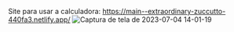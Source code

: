 Site para usar a calculadora: https://main--extraordinary-zuccutto-440fa3.netlify.app/
![Captura de tela de 2023-07-04 14-01-19](https://github.com/macielbmo/calc-juros-compostos/assets/64103984/b40627cb-c8bd-4c5f-819a-60260680dd1e)
